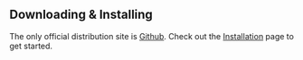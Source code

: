 
## Downloading & Installing

The only official distribution site is [Github](https://github.com/web2project/web2project/releases). Check out the [Installation](/docs/installation.html) page to get started.
